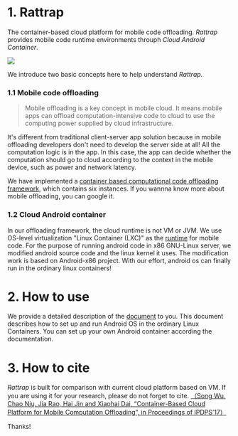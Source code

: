 # 1. Rattrap

The container-based cloud platform for mobile code offloading. *Rattrap* provides mobile code runtime environments throuph *Cloud Android Container*.

![](https://github.com/zjsyhjh/android-container/blob/master/png/rattrap_framework.png?raw=true)

We introduce two basic concepts here to help understand *Rattrap*.
### 1.1 Mobile code offloading
>Mobile offloading is a key concept in mobile cloud. It means mobile apps can offload computation-intensive code to cloud to use the computing power supplied by cloud infrastructure.

It's different from traditional client-server app solution because in mobile offloading developers don't need to develop the server side at all! All the computation logic is in the app. In this case, the app can decide whether the computation should go to cloud according to the context in the mobile device, such as power and network latency.

We have implemented a [container based computational code offloading framework](https://github.com/SongWuCloud/Rattrap/blob/master/Framework/README.md), which contains six instances. If you wannna know more about mobile offloading, you can google it.

### 1.2 Cloud Android container
In our offloading framework, the cloud runtime is not VM or JVM. We use OS-level virtualization "Linux Container (LXC)" as the [runtime](https://github.com/SongWuCloud/Rattrap/blob/master/Runtime/README.md) for mobile code. For the purpose of running android code in x86 GNU-Linux server, we modified android source code and the linux kernel it uses. The modification work is based on Android-x86 project. With our effort, android os can finally run in the ordinary linux containers!

# 2. How to use

We provide a detailed description of the [document](https://github.com/SongWuCloud/Rattrap/blob/master/docs/CAC.md) to you. This document describes how to set up and run Android OS in the ordinary Linux Containers. You can set up your own Android container according the documentation.

# 3. How to cite

*Rattrap* is built for comparison with current cloud platform based on VM.  If you are using it for your research, please do not forget to cite. [（Song Wu, Chao Niu, Jia Rao, Hai Jin and Xiaohai Dai, “Container-Based Cloud Platform for Mobile Computation Offloading”, in Proceedings of IPDPS’17）](http://grid.hust.edu.cn/wusong/file/ipdps17.pdf)

Thanks! 

